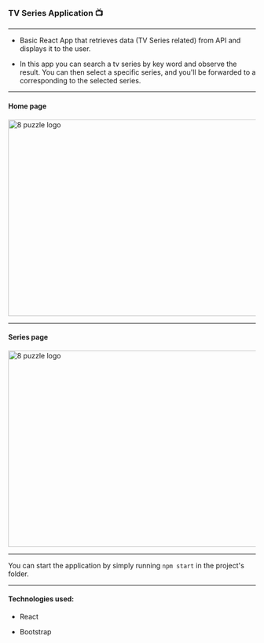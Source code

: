 ### TV Series Application 📺

---

- Basic React App that retrieves data (TV Series related) from API and displays it to the user.

- In this app you can search a tv series by key word and observe the result.
You can then select a specific series, and you'll be forwarded to a corresponding to the selected series.

---

#### Home page

<img height="400" src="../public/home-page.png" title="8 puzzle logo" width="1000"/>

---

#### Series page

<img height="400" src="../public/series-page.png" title="8 puzzle logo" width="1000"/>

---

You can start the application by simply running `npm start` in the project's folder.

---

#### Technologies used:

- React

- Bootstrap